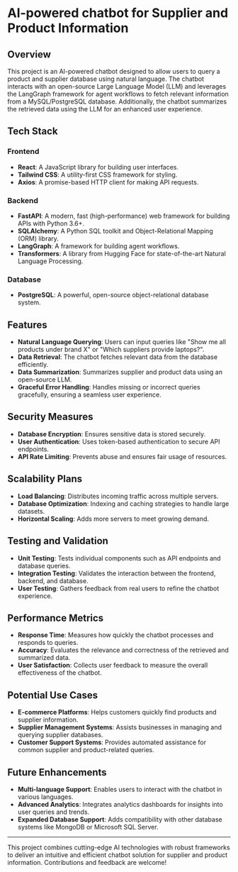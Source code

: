 # AI-powered chatbot for Supplier and Product Information

## Overview

This project is an AI-powered chatbot designed to allow users to query a product and supplier database using natural language. The chatbot interacts with an open-source Large Language Model (LLM) and leverages the LangGraph framework for agent workflows to fetch relevant information from a MySQL/PostgreSQL database. Additionally, the chatbot summarizes the retrieved data using the LLM for an enhanced user experience.

## Tech Stack

### Frontend

- **React**: A JavaScript library for building user interfaces.
- **Tailwind CSS**: A utility-first CSS framework for styling.
- **Axios**: A promise-based HTTP client for making API requests.

### Backend

- **FastAPI**: A modern, fast (high-performance) web framework for building APIs with Python 3.6+.
- **SQLAlchemy**: A Python SQL toolkit and Object-Relational Mapping (ORM) library.
- **LangGraph**: A framework for building agent workflows.
- **Transformers**: A library from Hugging Face for state-of-the-art Natural Language Processing.

### Database

- **PostgreSQL**: A powerful, open-source object-relational database system.

## Features

- **Natural Language Querying**: Users can input queries like "Show me all products under brand X" or "Which suppliers provide laptops?".
- **Data Retrieval**: The chatbot fetches relevant data from the database efficiently.
- **Data Summarization**: Summarizes supplier and product data using an open-source LLM.
- **Graceful Error Handling**: Handles missing or incorrect queries gracefully, ensuring a seamless user experience.

## Security Measures

- **Database Encryption**: Ensures sensitive data is stored securely.
- **User Authentication**: Uses token-based authentication to secure API endpoints.
- **API Rate Limiting**: Prevents abuse and ensures fair usage of resources.

## Scalability Plans

- **Load Balancing**: Distributes incoming traffic across multiple servers.
- **Database Optimization**: Indexing and caching strategies to handle large datasets.
- **Horizontal Scaling**: Adds more servers to meet growing demand.

## Testing and Validation

- **Unit Testing**: Tests individual components such as API endpoints and database queries.
- **Integration Testing**: Validates the interaction between the frontend, backend, and database.
- **User Testing**: Gathers feedback from real users to refine the chatbot experience.

## Performance Metrics

- **Response Time**: Measures how quickly the chatbot processes and responds to queries.
- **Accuracy**: Evaluates the relevance and correctness of the retrieved and summarized data.
- **User Satisfaction**: Collects user feedback to measure the overall effectiveness of the chatbot.

## Potential Use Cases

- **E-commerce Platforms**: Helps customers quickly find products and supplier information.
- **Supplier Management Systems**: Assists businesses in managing and querying supplier databases.
- **Customer Support Systems**: Provides automated assistance for common supplier and product-related queries.

## Future Enhancements

- **Multi-language Support**: Enables users to interact with the chatbot in various languages.
- **Advanced Analytics**: Integrates analytics dashboards for insights into user queries and trends.
- **Expanded Database Support**: Adds compatibility with other database systems like MongoDB or Microsoft SQL Server.

---

This project combines cutting-edge AI technologies with robust frameworks to deliver an intuitive and efficient chatbot solution for supplier and product information. Contributions and feedback are welcome!


